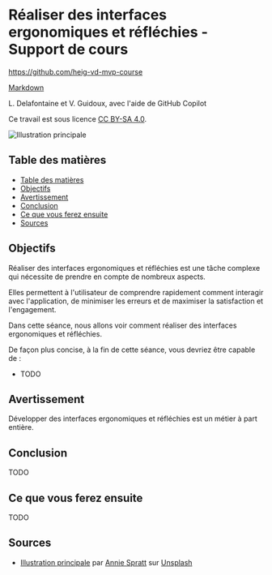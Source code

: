 # Réaliser des interfaces ergonomiques et réfléchies - Support de cours

<https://github.com/heig-vd-mvp-course>

[Markdown][course-material]

L. Delafontaine et V. Guidoux, avec l'aide de GitHub Copilot

Ce travail est sous licence [CC BY-SA 4.0][license].

![Illustration principale][illustration-principale]

## Table des matières

- [Table des matières](#table-des-matières)
- [Objectifs](#objectifs)
- [Avertissement](#avertissement)
- [Conclusion](#conclusion)
- [Ce que vous ferez ensuite](#ce-que-vous-ferez-ensuite)
- [Sources](#sources)

## Objectifs

Réaliser des interfaces ergonomiques et réfléchies est une tâche complexe qui
nécessite de prendre en compte de nombreux aspects.

Elles permettent à l'utilisateur de comprendre rapidement comment interagir avec
l'application, de minimiser les erreurs et de maximiser la satisfaction et
l'engagement.

Dans cette séance, nous allons voir comment réaliser des interfaces ergonomiques
et réfléchies.

De façon plus concise, à la fin de cette séance, vous devriez être capable de :

- TODO

## Avertissement

Développer des interfaces ergonomiques et réfléchies est un métier à part
entière.

<!-- ## Guidoux

- Lister les outils qui permettent de concevoir une interface ergonomique et
  réfléchie
- Lister les outils qui permettent de valider qu'une interface est accessible -->

## Conclusion

TODO

## Ce que vous ferez ensuite

TODO

## Sources

- [Illustration principale][illustration-principale] par
  [Annie Spratt](https://unsplash.com/@anniespratt) sur
  [Unsplash](https://unsplash.com/photos/white-wall-tiles-in-close-up-photography-OZ2BNYfF_xM)

[^example]: Example, [example.com](https://example.com/), 20 février 2025

<!-- URLs -->

[course-material]:
	https://github.com/heig-vd-mvp-course/heig-vd-mvp-course/blob/main/09-cours-realiser-des-interfaces-ergonomiques-et-reflechies/02-support-de-cours/README.md
[license]:
	https://github.com/heig-vd-mvp-course/heig-vd-mvp-course/blob/main/LICENSE.md
[illustration-principale]:
	https://images.unsplash.com/photo-1612538498488-226257115cc4?fit=crop&h=720
